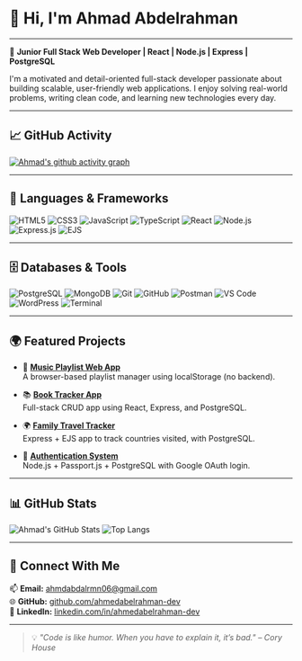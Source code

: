 # 👋 Hi, I'm Ahmad Abdelrahman

---

🎯 **Junior Full Stack Web Developer | React | Node.js | Express | PostgreSQL**

I'm a motivated and detail-oriented full-stack developer passionate about building scalable, user-friendly web applications. I enjoy solving real-world problems, writing clean code, and learning new technologies every day.

---

## 📈 GitHub Activity

[![Ahmad's github activity graph](https://github-readme-activity-graph.vercel.app/graph?username=ahmedabelrahman-dev&theme=react-dark)](https://github.com/Ashutosh00710/github-readme-activity-graph)

---

## 🧰 Languages & Frameworks

![HTML5](https://img.shields.io/badge/HTML5-E34F26?style=for-the-badge&logo=html5&logoColor=white)
![CSS3](https://img.shields.io/badge/CSS3-1572B6?style=for-the-badge&logo=css3&logoColor=white)
![JavaScript](https://img.shields.io/badge/JavaScript-F7DF1E?style=for-the-badge&logo=javascript&logoColor=black)
![TypeScript](https://img.shields.io/badge/TypeScript-007ACC?style=for-the-badge&logo=typescript&logoColor=white)
![React](https://img.shields.io/badge/React-20232A?style=for-the-badge&logo=react&logoColor=61DAFB)
![Node.js](https://img.shields.io/badge/Node.js-43853D?style=for-the-badge&logo=node-dot-js&logoColor=white)
![Express.js](https://img.shields.io/badge/Express.js-404D59?style=for-the-badge)
![EJS](https://img.shields.io/badge/EJS-8CBBF1?style=for-the-badge&logo=ejs&logoColor=black)

---

## 🗄️ Databases & Tools

![PostgreSQL](https://img.shields.io/badge/PostgreSQL-316192?style=for-the-badge&logo=postgresql&logoColor=white)
![MongoDB](https://img.shields.io/badge/MongoDB-4EA94B?style=for-the-badge&logo=mongodb&logoColor=white)
![Git](https://img.shields.io/badge/Git-F05032?style=for-the-badge&logo=git&logoColor=white)
![GitHub](https://img.shields.io/badge/GitHub-100000?style=for-the-badge&logo=github&logoColor=white)
![Postman](https://img.shields.io/badge/Postman-FF6C37?style=for-the-badge&logo=postman&logoColor=white)
![VS Code](https://img.shields.io/badge/VS%20Code-0078D4?style=for-the-badge&logo=visualstudiocode&logoColor=white)
![WordPress](https://img.shields.io/badge/WordPress-21759B?style=for-the-badge&logo=wordpress&logoColor=white)
![Terminal](https://img.shields.io/badge/Terminal-000000?style=for-the-badge&logo=gnu-bash&logoColor=white)

---

## 🌍 Featured Projects

- 🎵 **[Music Playlist Web App](https://github.com/ahmedabelrahman-dev/music-playlist)**  
  A browser-based playlist manager using localStorage (no backend).

- 📚 **[Book Tracker App](https://github.com/ahmedabelrahman-dev)**  
  Full-stack CRUD app using React, Express, and PostgreSQL.

- 🌍 **[Family Travel Tracker](https://github.com/ahmedabelrahman-dev)**  
  Express + EJS app to track countries visited, with PostgreSQL.

- 🔐 **[Authentication System](https://github.com/ahmedabelrahman-dev)**  
  Node.js + Passport.js + PostgreSQL with Google OAuth login.

---

## 📊 GitHub Stats

![Ahmad's GitHub Stats](https://github-readme-stats.vercel.app/api?username=ahmedabelrahman-dev&show_icons=true&theme=react)
![Top Langs](https://github-readme-stats.vercel.app/api/top-langs/?username=ahmedabelrahman-dev&layout=compact&theme=react)

---

## 🤝 Connect With Me

📫 **Email:** [ahmdabdalrmn06@gmail.com](mailto:ahmdabdalrmn06@gmail.com)  
🌐 **GitHub:** [github.com/ahmedabelrahman-dev](https://github.com/ahmedabelrahman-dev)  
🔗 **LinkedIn:** [linkedin.com/in/ahmedabelrahman-dev](https://linkedin.com/in/ahmedabelrahman-dev)

---

> 💡 _"Code is like humor. When you have to explain it, it’s bad." – Cory House_
